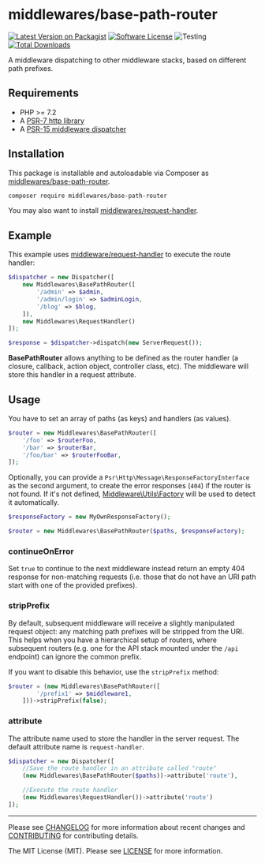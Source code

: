 # middlewares/base-path-router

[![Latest Version on Packagist][ico-version]][link-packagist]
[![Software License][ico-license]](LICENSE)
![Testing][ico-ga]
[![Total Downloads][ico-downloads]][link-downloads]

A middleware dispatching to other middleware stacks, based on different path prefixes.

## Requirements

* PHP >= 7.2
* A [PSR-7 http library](https://github.com/middlewares/awesome-psr15-middlewares#psr-7-implementations)
* A [PSR-15 middleware dispatcher](https://github.com/middlewares/awesome-psr15-middlewares#dispatcher)

## Installation

This package is installable and autoloadable via Composer as [middlewares/base-path-router](https://packagist.org/packages/middlewares/base-path-router).

```sh
composer require middlewares/base-path-router
```

You may also want to install [middlewares/request-handler](https://packagist.org/packages/middlewares/request-handler).

## Example

This example uses [middleware/request-handler](https://github.com/middlewares/request-handler) to execute the route handler:

```php
$dispatcher = new Dispatcher([
    new Middlewares\BasePathRouter([
        '/admin' => $admin,
        '/admin/login' => $adminLogin,
        '/blog' => $blog,
    ]),
    new Middlewares\RequestHandler()
]);

$response = $dispatcher->dispatch(new ServerRequest());
```

**BasePathRouter** allows anything to be defined as the router handler (a closure, callback, action object, controller class, etc). The middleware will store this handler in a request attribute.

## Usage

You have to set an array of paths (as keys) and handlers (as values).

```php
$router = new Middlewares\BasePathRouter([
    '/foo' => $routerFoo,
    '/bar' => $routerBar,
    '/foo/bar' => $routerFooBar,
]);
```

Optionally, you can provide a `Psr\Http\Message\ResponseFactoryInterface` as the second argument, to create the error responses (`404`) if the router is not found. If it's not defined, [Middleware\Utils\Factory](https://github.com/middlewares/utils#factory) will be used to detect it automatically.

```php
$responseFactory = new MyOwnResponseFactory();

$router = new Middlewares\BasePathRouter($paths, $responseFactory);
```

### continueOnError

Set `true` to continue to the next middleware instead return an empty 404 response for non-matching requests (i.e. those that do not have an URI path start with one of the provided prefixes).

### stripPrefix

By default, subsequent middleware will receive a slightly manipulated request object: any matching path prefixes will be stripped from the URI.
This helps when you have a hierarchical setup of routers, where subsequent routers (e.g. one for the API stack mounted under the `/api` endpoint) can ignore the common prefix.

If you want to disable this behavior, use the `stripPrefix` method:

```php
$router = (new Middlewares\BasePathRouter([
        '/prefix1' => $middleware1,
    ]))->stripPrefix(false);
```

### attribute

The attribute name used to store the handler in the server request. The default attribute name is `request-handler`.

```php
$dispatcher = new Dispatcher([
    //Save the route handler in an attribute called "route"
    (new Middlewares\BasePathRouter($paths))->attribute('route'),

    //Execute the route handler
    (new Middlewares\RequestHandler())->attribute('route')
]);
```

---

Please see [CHANGELOG](CHANGELOG.md) for more information about recent changes and [CONTRIBUTING](CONTRIBUTING.md) for contributing details.

The MIT License (MIT). Please see [LICENSE](LICENSE) for more information.

[ico-version]: https://img.shields.io/packagist/v/middlewares/base-path-router.svg?style=flat-square
[ico-license]: https://img.shields.io/badge/license-MIT-brightgreen.svg?style=flat-square
[ico-ga]: https://github.com/middlewares/base-path-router/workflows/testing/badge.svg
[ico-downloads]: https://img.shields.io/packagist/dt/middlewares/base-path-router.svg?style=flat-square

[link-packagist]: https://packagist.org/packages/middlewares/base-path-router
[link-downloads]: https://packagist.org/packages/middlewares/base-path-router
